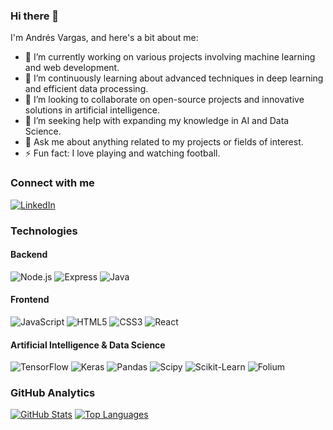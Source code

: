 ### Hi there 👋

I'm Andrés Vargas, and here's a bit about me:

- 🔭 I’m currently working on various projects involving machine learning and web development.
- 🌱 I’m continuously learning about advanced techniques in deep learning and efficient data processing.
- 👯 I’m looking to collaborate on open-source projects and innovative solutions in artificial intelligence.
- 🤔 I’m seeking help with expanding my knowledge in AI and Data Science.
- 💬 Ask me about anything related to my projects or fields of interest.
- ⚡ Fun fact: I love playing and watching football.

### Connect with me
[![LinkedIn](https://img.shields.io/badge/LinkedIn-blue?style=flat-square&logo=linkedin&logoColor=white)](https://www.linkedin.com/in/andresfvargas10/)

### Technologies
#### Backend
![Node.js](https://img.shields.io/badge/-Node.js-1a1f36?style=flat-square&logo=node.js&logoColor=white)
![Express](https://img.shields.io/badge/-Express-1a1f36?style=flat-square&logo=express&logoColor=white)
![Java](https://img.shields.io/badge/-Java-1a1f36?style=flat-square&logo=java&logoColor=white)

#### Frontend
![JavaScript](https://img.shields.io/badge/-JavaScript-1a1f36?style=flat-square&logo=javascript&logoColor=white)
![HTML5](https://img.shields.io/badge/-HTML5-1a1f36?style=flat-square&logo=html5&logoColor=white)
![CSS3](https://img.shields.io/badge/-CSS3-1a1f36?style=flat-square&logo=css3&logoColor=white)
![React](https://img.shields.io/badge/-React-1a1f36?style=flat-square&logo=react&logoColor=white)

#### Artificial Intelligence & Data Science
![TensorFlow](https://img.shields.io/badge/-TensorFlow-1a1f36?style=flat-square&logo=tensorflow&logoColor=white)
![Keras](https://img.shields.io/badge/-Keras-1a1f36?style=flat-square&logo=keras&logoColor=white)
![Pandas](https://img.shields.io/badge/-Pandas-1a1f36?style=flat-square&logo=pandas&logoColor=white)
![Scipy](https://img.shields.io/badge/-Scipy-1a1f36?style=flat-square&logo=scipy&logoColor=white)
![Scikit-Learn](https://img.shields.io/badge/-scikit_learn-1a1f36?style=flat-square&logo=scikit-learn&logoColor=white)
![Folium](https://img.shields.io/badge/-Folium-1a1f36?style=flat-square&logoColor=white)

### GitHub Analytics
[![GitHub Stats](https://github-readme-stats.vercel.app/api?username=AndresFVargasV&show_icons=true&theme=blue-green)](https://github.com/AndresFVargasV)
[![Top Languages](https://github-readme-stats.vercel.app/api/top-langs/?username=AndresFVargasV&layout=compact&theme=blue-green)](https://github.com/AndresFVargasV)



